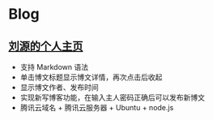 # Blog

## [刘源的个人主页](http://taoer.info)

- 支持 Markdown 语法
- 单击博文标题显示博文详情，再次点击后收起
- 显示博文作者、发布时间
- 实现新写博客功能，在输入主人密码正确后可以发布新博文
- 腾讯云域名 + 腾讯云服务器 + Ubuntu + node.js
